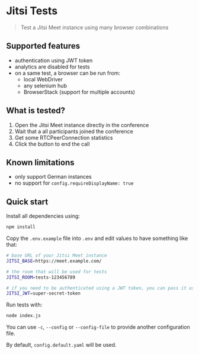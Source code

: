 # Jitsi Tests

> Test a Jitsi Meet instance using many browser combinations

## Supported features

- authentication using JWT token
- analytics are disabled for tests
- on a same test, a browser can be run from:
  - local WebDriver
  - any selenium hub
  - BrowserStack (support for multiple accounts)

## What is tested?

1. Open the Jitsi Meet instance directly in the conference
2. Wait that a all participants joined the conference
3. Get some RTCPeerConnection statistics
4. Click the button to end the call

## Known limitations

- only support German instances
- no support for `config.requireDisplayName: true`

## Quick start

Install all dependencies using:

```sh
npm install
```

Copy the `.env.example` file into `.env` and edit values to have something like that:

```sh
# base URL of your Jitsi Meet instance
JITSI_BASE=https://meet.example.com/

# the room that will be used for tests
JITSI_ROOM=tests-123456789

# if you need to be authenticated using a JWT token, you can pass it using the following key
JITSI_JWT=super-secret-token
```

Run tests with:

```sh
node index.js
```

You can use `-c`, `--config` or `--config-file` to provide another configuration file.

By default, `config.default.yaml` will be used.
